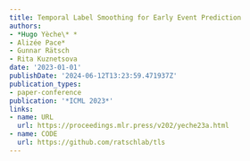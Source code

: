 ```yaml
---
title: Temporal Label Smoothing for Early Event Prediction
authors:
- *Hugo Yèche\* *
- Alizée Pace*
- Gunnar Rätsch
- Rita Kuznetsova
date: '2023-01-01'
publishDate: '2024-06-12T13:23:59.471937Z'
publication_types:
- paper-conference
publication: '*ICML 2023*'
links:
- name: URL
  url: https://proceedings.mlr.press/v202/yeche23a.html
- name: CODE
  url: https://github.com/ratschlab/tls
---
```

